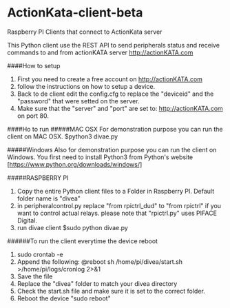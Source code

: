 # ActionKata-client-beta
Raspberry PI Clients that connect to ActionKata server

This Python client use the REST API to send peripherals status and receive commands to and from actionKATA server http://actionKATA.com

####How to setup
1. First you need to create a free account on http://actionKATA.com
2. follow the instructions on how to setup a device.
3. Back to de client edit the config.cfg to replace the "deviceid" and the "password" that were setted on the server.
4. Make sure that the "server" and "port" are set to: http://actionKATA.com on port 80.

####Ho to run
#####MAC OSX
For demonstration purpose you can run the client on MAC OSX.
$python3 divae.py

#####Windows
Also for demonstration purpose you can run the client on Windows.
You first need to install Python3 from Python's website
[https://www.python.org/downloads/windows/]

#####RASPBERRY PI
1. Copy the entire Python client files to a Folder in Raspberry PI. Default folder name is "divea"
2. in peripheralcontrol.py replace "from rpictrl_dud" to "from rpictrl" if you want to control actual relays.
please note that "rpictrl.py" uses PIFACE Digital.
3. run divae client
$sudo python divae.py

######To run the client everytime the device reboot
1. sudo crontab -e
2. Append the following: @reboot sh /home/pi/divea/start.sh >/home/pi/logs/cronlog 2>&1
3. Save the file
3. Replace the "divea" folder to match your divea directory
4. Check the start.sh file and make sure it is set to the correct folder.
5. Reboot the device "sudo reboot"

